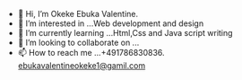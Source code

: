- 👋 Hi, I’m Okeke Ebuka Valentine.
- 👀 I’m interested in ...Web development and design
- 🌱 I’m currently learning ...Html,Css and Java script writing
- 💞️ I’m looking to collaborate on ...
- 📫 How to reach me ...+491786830836. ebukavalentineokeke1@gamil.com

<!---
ebukavalentineokeke/ebukavalentineokeke is a ✨ special ✨ repository because its `README.md` (this file) appears on your GitHub profile.
You can click the Preview link to take a look at your changes.
--->
